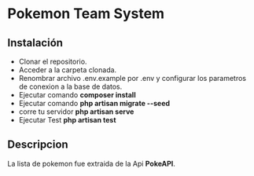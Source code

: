 # Pokemon Team System

## Instalación

* Clonar el repositorio.
* Acceder a la carpeta clonada.
* Renombrar archivo .env.example por .env y configurar los parametros de conexion a la base de datos.
* Ejecutar comando **composer install**
* Ejecutar comando **php artisan migrate --seed**
* corre tu servidor **php artisan serve**
* Ejecutar Test **php artisan test**

## Descripcion

La lista de pokemon fue extraida de la Api **PokeAPI**.

